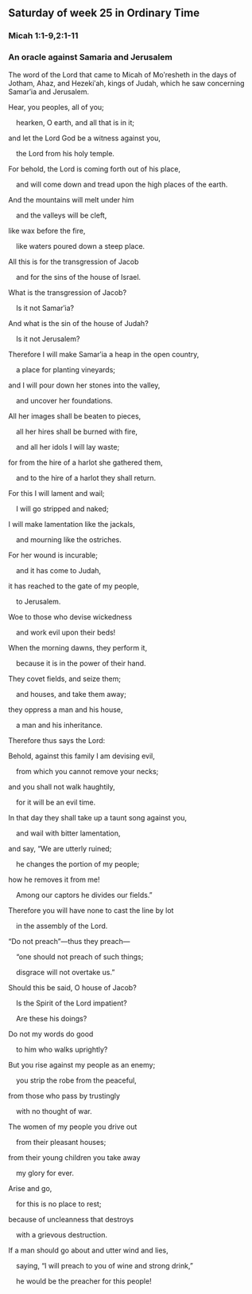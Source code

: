 ## Saturday of week 25 in Ordinary Time

### Micah 1:1-9,2:1-11

### An oracle against Samaria and Jerusalem

The word of the Lord that came to Micah of Moʹresheth in the days of Jotham, Ahaz, and Hezekiʹah, kings of Judah, which he saw concerning Samarʹia and Jerusalem.

Hear, you peoples, all of you;

    hearken, O earth, and all that is in it;

and let the Lord God be a witness against you,

    the Lord from his holy temple.

For behold, the Lord is coming forth out of his place,

    and will come down and tread upon the high places of the earth.

And the mountains will melt under him

    and the valleys will be cleft,

like wax before the fire,

    like waters poured down a steep place.

All this is for the transgression of Jacob

    and for the sins of the house of Israel.

What is the transgression of Jacob?

    Is it not Samarʹia?

And what is the sin of the house of Judah?

    Is it not Jerusalem?

Therefore I will make Samarʹia a heap in the open country,

    a place for planting vineyards;

and I will pour down her stones into the valley,

    and uncover her foundations.

All her images shall be beaten to pieces,

    all her hires shall be burned with fire,

    and all her idols I will lay waste;

for from the hire of a harlot she gathered them,

    and to the hire of a harlot they shall return.

For this I will lament and wail;

    I will go stripped and naked;

I will make lamentation like the jackals,

    and mourning like the ostriches.

For her wound is incurable;

    and it has come to Judah,

it has reached to the gate of my people,

    to Jerusalem.

Woe to those who devise wickedness

    and work evil upon their beds!

When the morning dawns, they perform it,

    because it is in the power of their hand.

They covet fields, and seize them;

    and houses, and take them away;

they oppress a man and his house,

    a man and his inheritance.

Therefore thus says the Lord:

Behold, against this family I am devising evil,

    from which you cannot remove your necks;

and you shall not walk haughtily,

    for it will be an evil time.

In that day they shall take up a taunt song against you,

    and wail with bitter lamentation,

and say, “We are utterly ruined;

    he changes the portion of my people;

how he removes it from me!

    Among our captors he divides our fields.”

Therefore you will have none to cast the line by lot

    in the assembly of the Lord.

“Do not preach”—thus they preach—

    “one should not preach of such things;

    disgrace will not overtake us.”

Should this be said, O house of Jacob?

    Is the Spirit of the Lord impatient?

    Are these his doings?

Do not my words do good

    to him who walks uprightly?

But you rise against my people as an enemy;

    you strip the robe from the peaceful,

from those who pass by trustingly

    with no thought of war.

The women of my people you drive out

    from their pleasant houses;

from their young children you take away

    my glory for ever.

Arise and go,

    for this is no place to rest;

because of uncleanness that destroys

    with a grievous destruction.

If a man should go about and utter wind and lies,

    saying, “I will preach to you of wine and strong drink,”

    he would be the preacher for this people!